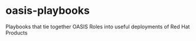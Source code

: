 # oasis-playbooks
Playbooks that tie together OASIS Roles into useful deployments of Red Hat Products
